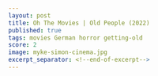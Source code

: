 ```yaml
---
layout: post
title: Oh The Movies | Old People (2022)
published: true
tags: movies German horror getting-old
score: 2
image: myke-simon-cinema.jpg
excerpt_separator: <!--end-of-excerpt-->
---
```

<!--end-of-excerpt-->